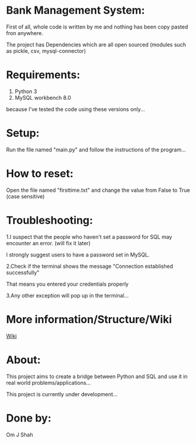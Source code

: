 # Bank Management System:
First of all, whole code is written by me and nothing has been copy pasted fron anywhere.

The project has Dependencies which are all open sourced (modules such as pickle, csv, mysql-connector)

# Requirements:
1. Python 3
2. MySQL workbench 8.0

because I've tested the code using these versions only...

# Setup:
Run the file named "main.py" and follow the instructions of the program...

# How to reset:
Open the file named "firsttime.txt" and change the value from False to True (case sensitive)

# Troubleshooting:
1.I suspect that the people who haven't set a password for SQL may encounter an error. (will fix it later)

I strongly suggest users to have a password set in MySQL.

2.Check if the terminal shows the message "Connection established successfully"

That means you entered your credentials properly

3.Any other exception will pop up in the terminal...

# More information/Structure/Wiki
[Wiki](https://github.com/OJASisLive/Bank-Management-System-Python-SQL/wiki)

# About:
This project aims to create a bridge between Python and SQL and use it in real world problems/applications...

This project is currently under development...

# Done by:
Om J Shah